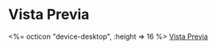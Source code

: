 # Vista Previa
<div class="container">
    <%= octicon "device-desktop", :height => 16 %>
    <a href="https://nuevo-proyecto.vercel.app/" class="card-link">Vista Previa</a>
</div>
